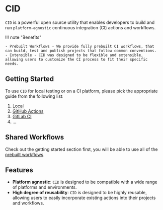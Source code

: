 # CID

`CID` is a powerful open source utility that enables developers to build and run `platform-agnostic` continuous integration (CI) actions and workflows.

!!! note "Benefits"

    - Prebuilt Workflows - We provide fully prebuilt CI workflows, that can build, test and publish projects that follow common conventions.
    - Extensible - CID was designed to be flexible and extensible, allowing users to customize the CI process to fit their specific needs.

## Getting Started

To use `CID` for local testing or on a CI platform, please pick the appropriate guide from the following list:

1. [Local](usage/local.md)
2. [GitHub Actions](usage/githubactions.md)
3. [GitLab CI](usage/gitlab.md)
4. ...

## Shared Workflows

Check out the getting started section first, you will be able to use all of the [prebuilt workflows](catalog/workflows).

## Features

- **Platform agnostic**: `CID` is designed to be compatible with a wide range of platforms and environments.
- **High degree of reusability**: `CID` is designed to be highly reusable, allowing users to easily incorporate existing actions into their projects and workflows.
